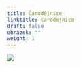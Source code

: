 ```yaml
---
title: Čarodějnice
linktitle: čarodejnice
draft: false
obrazek: ""
weight: 1
---
```

![](/assets/media/carodejnice.jpg)